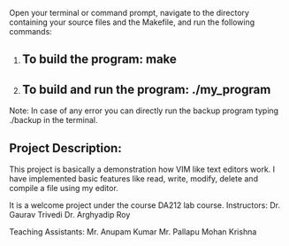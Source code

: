 Open your terminal or command prompt, navigate
to the directory containing your source files and
the Makefile, and run the following commands:

1. To build the program:
    make
   -----

2. To build and run the program:
    ./my_program
   -------------


Note: In case of any error you can directly run the backup program 
      typing ./backup in the terminal.




Project Description:
--------------------

This project is basically a demonstration how VIM like text editors work. I have implemented basic features like read, write, modify, delete and compile a file using my editor.

It is a welcome project under the course DA212 lab course.
Instructors: Dr. Gaurav Trivedi
             Dr. Arghyadip Roy
             
Teaching Assistants: Mr. Anupam Kumar
                     Mr. Pallapu Mohan Krishna
